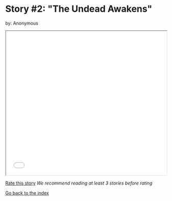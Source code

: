 # Story #2: "The Undead Awakens"
by: Anonymous


<iframe src="stories/02-The Undead Awakens.html" height="450px" width="100%"> </iframe>

[Rate this story](https://forms.gle/zbTTGuidhwvabMLT9) *We recommend reading at least 3 stories before rating*

[Go back to the index](../index.md)

